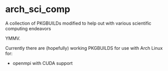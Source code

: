 # arch_sci_comp
A collection of PKGBUILDs modified to help out with various scientific computing endeavors

YMMV.

Currently there are (hopefully) working PKGBUILDS for use with Arch Linux for:

* openmpi with CUDA support
